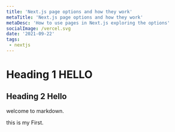 ```yaml
---
title: 'Next.js page options and how they work'
metaTitle: 'Next.js page options and how they work'
metaDesc: 'How to use pages in Next.js exploring the options'
socialImage: /vercel.svg
date: '2021-09-22'
tags:
 - nextjs
---
```

# Heading 1 HELLO

## Heading 2 Hello

welcome to markdown.

this is my First.
